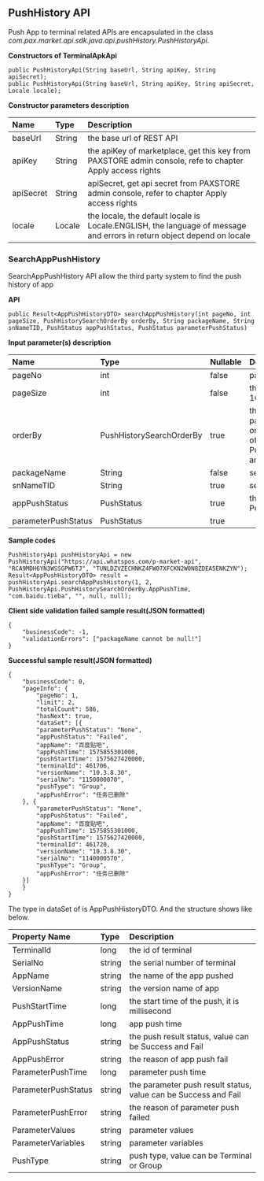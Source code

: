 ## PushHistory API

Push App to terminal related APIs are encapsulated in the class *com.pax.market.api.sdk.java.api.pushHistory.PushHistoryApi*.

**Constructors of TerminalApkApi**

```
public PushHistoryApi(String baseUrl, String apiKey, String apiSecret);
public PushHistoryApi(String baseUrl, String apiKey, String apiSecret, Locale locale);
```

**Constructor parameters description**

|Name|Type|Description|
|:---|:---|:---|
|baseUrl|String|the base url of REST API|
|apiKey|String|the apiKey of marketplace, get this key from PAXSTORE admin console, refe to chapter Apply access rights|
|apiSecret|String|apiSecret, get api secret from PAXSTORE admin console, refer to chapter Apply access rights|
|locale|Locale|the locale, the default locale is Locale.ENGLISH, the language of message and errors in return object depend on locale|

### **SearchAppPushHistory**

SearchAppPushHistory API allow the third party system  to find the push history of app

**API**

```
public Result<AppPushHistoryDTO> searchAppPushHistory(int pageNo, int pageSize, PushHistorySearchOrderBy orderBy, String packageName, String snNameTID, PushStatus appPushStatus, PushStatus parameterPushStatus)
```

**Input parameter(s) description**  

| Name                | Type                     | Nullable | Description                                                  |
| :------------------ | :----------------------- | :------- | :----------------------------------------------------------- |
| pageNo              | int                      | false    | page number, value must >=1                                  |
| pageSize            | int                      | false    | the record number per page, range is 1 to 1000               |
| orderBy             | PushHistorySearchOrderBy | true     | the sort order by field name, if this parameter is null the search result will order by created date descend. The value of this parameter can be one of PushHistorySearchOrderBy.AppPushTime and PushHistorySearchOrderBy.SerialNo. |
| packageName         | String                   | false    | search filter by app packageName                             |
| snNameTID           | String                   | true     | search filter by terminal tid                               |
| appPushStatus       | PushStatus               | true     | the push status  the value can be PushStatus.Success, PushStatus.Failed |
| parameterPushStatus | PushStatus               | true     |                                                              |




**Sample codes**

```
PushHistoryApi pushHistoryApi = new PushHistoryApi("https://api.whatspos.com/p-market-api", "RCA9MDH6YN3WSSGPW6TJ", "TUNLDZVZECHNKZ4FW07XFCKN2W0N8ZDEA5ENKZYN");
Result<AppPushHistoryDTO> result = pushHistoryApi.searchAppPushHistory(1, 2, PushHistoryApi.PushHistorySearchOrderBy.AppPushTime, "com.baidu.tieba", "", null, null);
```

**Client side validation failed sample result(JSON formatted)**

```
{
	"businessCode": -1,
	"validationErrors": ["packageName cannot be null!"]
}
```

**Successful sample result(JSON formatted)**

```
{
	"businessCode": 0,
	"pageInfo": {
		"pageNo": 1,
		"limit": 2,
		"totalCount": 586,
		"hasNext": true,
		"dataSet": [{
		"parameterPushStatus": "None",
		"appPushStatus": "Failed",
		"appName": "百度贴吧",
		"appPushTime": 1575855301000,
		"pushStartTime": 1575627420000,
		"terminalId": 461706,
		"versionName": "10.3.8.30",
		"serialNo": "1150000070",
		"pushType": "Group",
		"appPushError": "任务已删除"
	}, {
		"parameterPushStatus": "None",
		"appPushStatus": "Failed",
		"appName": "百度贴吧",
		"appPushTime": 1575855301000,
		"pushStartTime": 1575627420000,
		"terminalId": 461720,
		"versionName": "10.3.8.30",
		"serialNo": "1140000570",
		"pushType": "Group",
		"appPushError": "任务已删除"
	}]
	}
}
```

The type in dataSet of is AppPushHistoryDTO. And the structure shows like below.

|Property Name|Type|Description|
|:--|:--|:--|
|TerminalId		|long	|the id of terminal|
|SerialNo		|string	|the serial number of terminal|
|AppName		|string	|the name of the app pushed|
|VersionName	|string	|the version name of app|
|PushStartTime	|long	|the start time of the push, it is millisecond|
|AppPushTime	|long	|app push time|
|AppPushStatus	|string	|the push result status, value can be Success and Fail|
|AppPushError	|string	|the reason of app push fail|
|ParameterPushTime|long	|parameter push time|
|ParameterPushStatus|string|the parameter push result status, value can be Success and Fail|
|ParameterPushError|string|the reason of parameter push failed|
|ParameterValues|string	|parameter values|
|ParameterVariables|string|parameter variables|
|PushType		|string	|push type, value can be Terminal or Group|	

